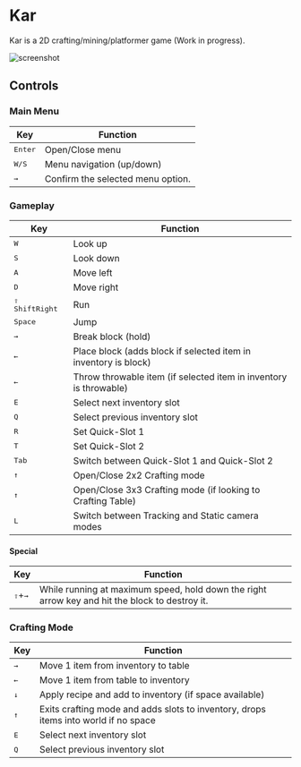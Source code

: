 # Kar

Kar is a 2D crafting/mining/platformer game (Work in progress).

![screenshot](https://github.com/user-attachments/assets/648b2dc2-ceba-4809-a953-8f55b74c8d57)

## Controls

### Main Menu

| Key              | Function                          |
| ---------------- | --------------------------------- |
| <kbd>Enter</kbd> | Open/Close menu                   |
| <kbd>W/S</kbd>   | Menu navigation (up/down)         |
| <kbd>→</kbd>     | Confirm the selected menu option. |

### Gameplay

| Key                     | Function                                                          |
| ----------------------- | ----------------------------------------------------------------- |
| <kbd>W</kbd>            | Look up                                                           |
| <kbd>S</kbd>            | Look down                                                         |
| <kbd>A</kbd>            | Move left                                                         |
| <kbd>D</kbd>            | Move right                                                        |
| <kbd>⇧ ShiftRight</kbd> | Run                                                               |
| <kbd>Space</kbd>        | Jump                                                              |
| <kbd>→</kbd>            | Break block (hold)                                                |
| <kbd>←</kbd>            | Place block (adds block if selected item in inventory is block)   |
| <kbd>←</kbd>            | Throw throwable item (if selected item in inventory is throwable) |
| <kbd>E</kbd>            | Select next inventory slot                                        |
| <kbd>Q</kbd>            | Select previous inventory slot                                    |
| <kbd>R</kbd>            | Set Quick-Slot 1                                                  |
| <kbd>T</kbd>            | Set Quick-Slot 2                                                  |
| <kbd>Tab</kbd>          | Switch between Quick-Slot 1 and Quick-Slot 2                      |
| <kbd>↑</kbd>            | Open/Close 2x2 Crafting mode                                      |
| <kbd>↑</kbd>            | Open/Close 3x3 Crafting mode (if looking to Crafting Table)       |
| <kbd>L</kbd>            | Switch between Tracking and Static camera modes                   |

#### Special


| Key                       | Function                                                                                       |
| ------------------------- | ---------------------------------------------------------------------------------------------- |
| <kbd>⇧</kbd>+<kbd>→</kbd> | While running at maximum speed, hold down the right arrow key and hit the block to destroy it. |


### Crafting Mode

| Key          | Function                                                                            |
| ------------ | ----------------------------------------------------------------------------------- |
| <kbd>→</kbd> | Move 1 item from inventory to table                                                 |
| <kbd>←</kbd> | Move 1 item from table to inventory                                                 |
| <kbd>↓</kbd> | Apply recipe and add to inventory (if space available)                              |
| <kbd>↑</kbd> | Exits crafting mode and adds slots to inventory, drops items into world if no space |
| <kbd>E</kbd> | Select next inventory slot                                                          |
| <kbd>Q</kbd> | Select previous inventory slot                                                      |

